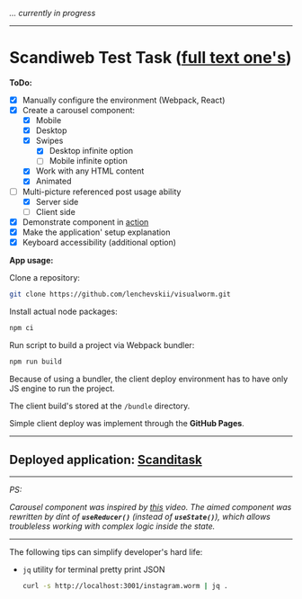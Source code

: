 *... currently in progress*

---

# Scandiweb Test Task (**[full text one's](https://github.com/lenchevskii/visualworm/blob/main/TASK.md)**)

  **ToDo:**

- [x] Manually configure the environment (Webpack, React)
- [x] Create a carousel component:
  - [x] Mobile
  - [x] Desktop
  - [x] Swipes
    - [x] Desktop infinite option
    - [ ] Mobile infinite option
  - [x] Work with any HTML content
  - [x] Animated
- [ ] Multi-picture referenced post usage ability
  - [x] Server side
  - [ ] Client side
- [x] Demonstrate component in [action](https://lenchevskii.github.io/visualworm/)
- [x] Make the application' setup explanation
- [x] Keyboard accessibility (additional option)

**App usage:**

Clone a repository:

  ```bash
  git clone https://github.com/lenchevskii/visualworm.git
  ```

Install actual node packages:

  ```bash
  npm ci
  ```

Run script to build a project via Webpack bundler:

  ```bash
  npm run build
  ```

Because of using a bundler, the client deploy environment has to have only JS engine to run the project.

The client build's stored at the `/bundle` directory.

Simple client deploy was implement through the **GitHub Pages**.

---

## Deployed application: [Scanditask](https://lenchevskii.github.io/visualworm/)

---

*PS:*

*Carousel component was inspired by [this](https://www.youtube.com/watch?v=Tdpq-9XYoNM) video. The aimed component was rewritten by dint of **`useReducer()`** (instead of **`useState()`**), which allows troubleless working with complex logic inside the state.*

---

The following tips can simplify developer's hard life:

- `jq` utility for terminal pretty print JSON

  ```bash
  curl -s http://localhost:3001/instagram.worm | jq .
  ```
